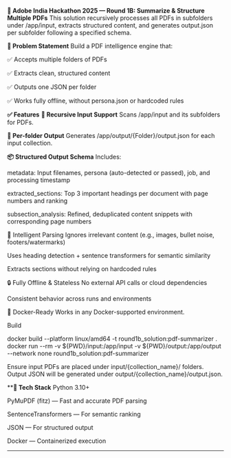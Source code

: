 **🧠 Adobe India Hackathon 2025 — Round 1B: Summarize & Structure Multiple PDFs**
This solution recursively processes all PDFs in subfolders under /app/input, extracts structured content, and generates output.json per subfolder following a specified schema.

**🚀 Problem Statement**
Build a PDF intelligence engine that:

✅ Accepts multiple folders of PDFs

✅ Extracts clean, structured content

✅ Outputs one JSON per folder

✅ Works fully offline, without persona.json or hardcoded rules

**✅ Features**
**📁 Recursive Input Support**
Scans /app/input and its subfolders for PDFs.

**📄 Per-folder Output**
Generates /app/output/{Folder}/output.json for each input collection.

**📦 Structured Output Schema**
Includes:

metadata: Input filenames, persona (auto-detected or passed), job, and processing timestamp

extracted_sections: Top 3 important headings per document with page numbers and ranking

subsection_analysis: Refined, deduplicated content snippets with corresponding page numbers

🧠 Intelligent Parsing
Ignores irrelevant content (e.g., images, bullet noise, footers/watermarks)

Uses heading detection + sentence transformers for semantic similarity

Extracts sections without relying on hardcoded rules

🔒 Fully Offline & Stateless
No external API calls or cloud dependencies

Consistent behavior across runs and environments

🐳 Docker-Ready
Works in any Docker-supported environment.

Build

docker build --platform linux/amd64 -t round1b_solution:pdf-summarizer .
docker run --rm -v ${PWD}/input:/app/input -v ${PWD}/output:/app/output --network none round1b_solution:pdf-summarizer

Ensure input PDFs are placed under input/{collection_name}/ folders.
Output JSON will be generated under output/{collection_name}/output.json.

****🧰 Tech Stack**
Python 3.10+

PyMuPDF (fitz) — Fast and accurate PDF parsing

SentenceTransformers — For semantic ranking

JSON — For structured output

Docker — Containerized execution
******

